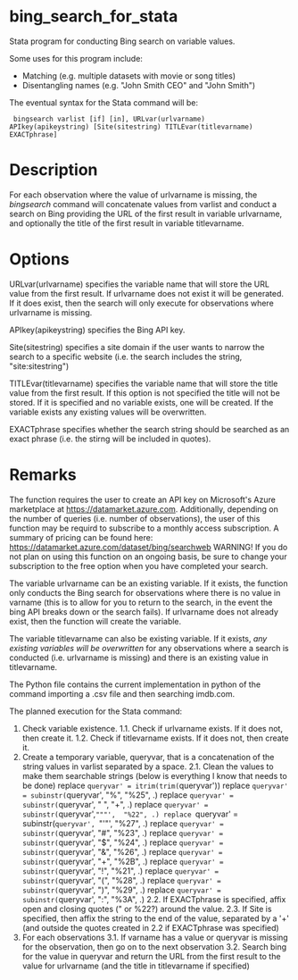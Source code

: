bing_search_for_stata
=====================

Stata program for conducting Bing search on variable values.

Some uses for this program include:
- Matching (e.g. multiple datasets with movie or song titles)
- Disentangling names (e.g. "John Smith CEO" and "John Smith")

The eventual syntax for the Stata command will be:

<code> bingsearch varlist [if] [in], URLvar(urlvarname) APIkey(apikeystring) [Site(sitestring) TITLEvar(titlevarname) EXACTphrase] </code>

# Description
For each observation where the value of urlvarname is missing, the *bingsearch* command will concatenate values from varlist and conduct a search on Bing providing the URL of the first result in variable urlvarname, and optionally the title of the first result in variable titlevarname.

# Options
URLvar(urlvarname) specifies the variable name that will store the URL value from the first result. If urlvarname does not exist it will be generated. If it does exist, then the search will only execute for observations where urlvarname is missing.

APIkey(apikeystring) specifies the Bing API key.

Site(sitestring) specifies a site domain if the user wants to narrow the search to a specific website (i.e. the search includes the string, "site:sitestring")

TITLEvar(titlevarname) specifies the variable name that will store the title value from the first result. If this option is not specified the title will not be stored. If it is specified and no variable exists, one will be created. If the variable exists any existing values will be overwritten.

EXACTphrase specifies whether the search string should be searched as an exact phrase (i.e. the stirng will be included in quotes).


# Remarks
The function requires the user to create an API key on Microsoft's Azure marketplace at https://datamarket.azure.com. Additionally, depending on the number of queries (i.e. number of observations), the user of this function may be requird to subscribe to a monthly access subscription. A summary of pricing can be found here:
https://datamarket.azure.com/dataset/bing/searchweb
WARNING! If you do not plan on using this function on an ongoing basis, be sure to change your subscription to the free option when you have completed your search.

The variable urlvarname can be an existing variable. If it exists, the function only conducts the Bing search for observations where there is no value in varname (this is to allow for you to return to the search, in the event the bing API breaks down or the search fails). If urlvarname does not already exist, then the function will create the variable.

The variable titlevarname can also be existing variable. If it exists, *any existing variables will be overwritten* for any observations where a search is conducted (i.e. urlvarname is missing) and there is an existing value in titlevarname.

The Python file contains the current implementation in python of the command importing a .csv file and then searching imdb.com.

The planned execution for the Stata command:

1. Check variable existence.
    1.1. Check if urlvarname exists. If it does not, then create it.
    1.2. Check if titlevarname exists. If it does not, then create it.
2. Create a temporary variable, queryvar, that is a concatenation of the string values in varlist separated by a space.
    2.1. Clean the values to make them searchable strings (below is everything I know that needs to be done)
        replace `queryvar' = itrim(trim(`queryvar'))
        replace `queryvar' = subinstr(`queryvar', "%",   "%25", .)
        replace `queryvar' = subinstr(`queryvar', " ",   "+",   .)
        replace `queryvar' = subinstr(`queryvar',`"""',  "%22", .)
        replace `queryvar' = subinstr(`queryvar', `"'"', "%27", .)
        replace `queryvar' = subinstr(`queryvar', "#",   "%23", .)
        replace `queryvar' = subinstr(`queryvar', "$",   "%24", .)
        replace `queryvar' = subinstr(`queryvar', "&",   "%26", .)
        replace `queryvar' = subinstr(`queryvar', "+",   "%2B", .)
        replace `queryvar' = subinstr(`queryvar', "!",   "%21", .)
        replace `queryvar' = subinstr(`queryvar', "(",   "%28", .)
        replace `queryvar' = subinstr(`queryvar', ")",   "%29", .)
        replace `queryvar' = subinstr(`queryvar', ":",   "%3A", .)
    2.2. If EXACTphrase is specified, affix open and closing quotes (" or %22?) around the value.
    2.3. If Site is specified, then affix the string to the end of the value, separated by a '+' (and outside the quotes created in 2.2 if EXACTphrase was specified)
3. For each observations
    3.1. If varname has a value or queryvar is missing for the observation, then go on to the next observation
    3.2. Search bing for the value in queryvar and return the URL from the first result to the value for urlvarname (and the title in titlevarname if specified)